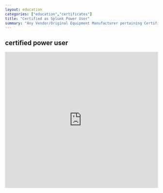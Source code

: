 ```yaml
---
layout: education
categories: ["education","certificates"]
title: "Certified as Splunk Power User"
summary: "Any Vendor/Original Equipment Manufacturer pertaining Certifications"
---
```



certified power user
--------------------

<iframe src="https://www.linkedin.com/embed/feed/update/urn:li:share:6622612873577320449" height="448" width="504" frameborder="0" allowfullscreen="" title="Embedded post"></iframe>